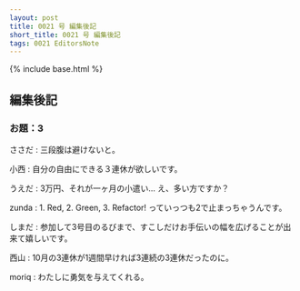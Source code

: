 ```yaml
---
layout: post
title: 0021 号 編集後記
short_title: 0021 号 編集後記
tags: 0021 EditorsNote
---
```

{% include base.html %}


## 編集後記

### お題：3

ささだ
:  三段腹は避けないと。

小西
:  自分の自由にできる３連休が欲しいです。

うえだ
:  3万円、それが一ヶ月の小遣い... え、多い方ですか？

zunda
:  1. Red, 2. Green, 3. Refactor! っていっつも2で止まっちゃうんです。

しまだ
:  参加して3号目のるびまで、すこしだけお手伝いの幅を広げることが出来て嬉しいです。

西山
:  10月の3連休が1週間早ければ3連続の3連休だったのに。

moriq
:  わたしに勇気を与えてくれる。


